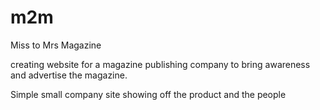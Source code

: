 m2m
===

Miss to Mrs Magazine

creating website for a magazine publishing company to bring awareness and advertise the magazine.

Simple small company site showing off the product and the people
